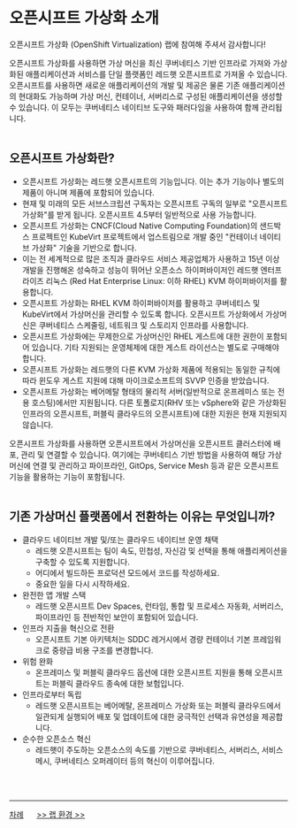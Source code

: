 # 오픈시프트 가상화 소개

오픈시프트 가상화 (OpenShift Virtualization) 랩에 참여해 주셔서 감사합니다!

오픈시프트 가상화를 사용하면 가상 머신을 최신 쿠버네티스 기반 인프라로 가져와 가상화된 애플리케이션과 서비스를 단일 플랫폼인 레드햇 오픈시프트로 가져올 수 있습니다. 오픈시프트를 사용하면 새로운 애플리케이션의 개발 및 제공은 물론 기존 애플리케이션의 현대화도 가능하며 가상 머신, 컨테이너, 서버리스로 구성된 애플리케이션을 생성할 수 있습니다. 이 모두는 쿠버네티스 네이티브 도구와 패러다임을 사용하여 함께 관리됩니다.
<br>
<br>

## 오픈시프트 가상화란?

* 오픈시프트 가상화는 레드햇 오픈시프트의 기능입니다. 이는 추가 기능이나 별도의 제품이 아니며 제품에 포함되어 있습니다.
* 현재 및 미래의 모든 서브스크립션 구독자는 오픈시프트 구독의 일부로 "오픈시프트 가상화"를 받게 됩니다. 오픈시프트 4.5부터 일반적으로 사용 가능합니다.
* 오픈시프트 가상화는 CNCF(Cloud Native Computing Foundation)의 샌드박스 프로젝트인 KubeVirt 프로젝트에서 업스트림으로 개발 중인 "컨테이너 네이티브 가상화" 기술을 기반으로 합니다.
* 이는 전 세계적으로 많은 조직과 클라우드 서비스 제공업체가 사용하고 15년 이상 개발을 진행해온 성숙하고 성능이 뛰어난 오픈소스 하이퍼바이저인 레드햇 엔터프라이즈 리눅스 (Red Hat Enterprise Linux: 이하 RHEL) KVM 하이퍼바이저를 활용합니다.
* 오픈시프트 가상화는 RHEL KVM 하이퍼바이저를 활용하고 쿠버네티스 및 KubeVirt에서 가상머신을 관리할 수 있도록 합니다. 오픈시프트 가상화에서 가상머신은 쿠버네티스 스케줄링, 네트워크 및 스토리지 인프라를 사용합니다.
* 오픈시프트 가상화에는 무제한으로 가상머신인 RHEL 게스트에 대한 권한이 포함되어 있습니다. 기타 지원되는 운영체제에 대한 게스트 라이선스는 별도로 구매해야 합니다.
* 오픈시프트 가상화는 레드햇의 다른 KVM 가상화 제품에 적용되는 동일한 규칙에 따라 윈도우 게스트 지원에 대해 마이크로소프트의 SVVP 인증을 받았습니다.
* 오픈시프트 가상화는 베어메탈 형태의 물리적 서버(일반적으로 온프레미스 또는 전용 호스팅)에서만 지원됩니다. 다른 토폴로지(RHV 또는 vSphere와 같은 가상화된 인프라의 오픈시프트, 퍼블릭 클라우드의 오픈시프트)에 대한 지원은 현재 지원되지 않습니다.

오픈시프트 가상화를 사용하면 오픈시프트에서 가상머신을 오픈시프트 클러스터에 배포, 관리 및 연결할 수 있습니다. 여기에는 쿠버네티스 기반 방법을 사용하여 해당 가상머신에 연결 및 관리하고 파이프라인, GitOps, Service Mesh 등과 같은 오픈시프트 기능을 활용하는 기능이 포함됩니다.
<br>
<br>

## 기존 가상머신 플랫폼에서 전환하는 이유는 무엇입니까?

* 클라우드 네이티브 개발 및/또는 클라우드 네이티브 운영 채택
  + 레드햇 오픈시프트는 팀이 속도, 민첩성, 자신감 및 선택을 통해 애플리케이션을 구축할 수 있도록 지원합니다.
  + 어디에서 빌드하든 프로덕션 모드에서 코드를 작성하세요.
  + 중요한 일을 다시 시작하세요.
* 완전한 앱 개발 스택
  + 레드햇 오픈시프트 Dev Spaces, 런타임, 통합 및 프로세스 자동화, 서버리스, 파이프라인 등 전반적인 보안이 포함되어 있습니다.
* 인프라 지출을 혁신으로 전환
  + 오픈시프트 기본 아키텍처는 SDDC 레거시에서 경량 컨테이너 기본 프레임워크로 중량급 비용 구조를 변경합니다.
* 위험 완화
  + 온프레미스 및 퍼블릭 클라우드 옵션에 대한 오픈시프트 지원을 통해 오픈시프트는 퍼블릭 클라우드 종속에 대한 보험입니다.
* 인프라로부터 독립
  + 레드햇 오픈시프트는 베어메탈, 온프레미스 가상화 또는 퍼블릭 클라우드에서 일관되게 실행되어 배포 및 업데이트에 대한 궁극적인 선택과 유연성을 제공합니다.
* 순수한 오픈소스 혁신
  + 레드햇이 주도하는 오픈소스의 속도를 기반으로 쿠버네티스, 서버리스, 서비스 메시, 쿠버네티스 오퍼레이터 등의 혁신이 이루어집니다.
<br>
<br>

------
[차례](../README.md) &nbsp;&nbsp;&nbsp;&nbsp; [>> 랩 환경 >>](./lab_review.md)
